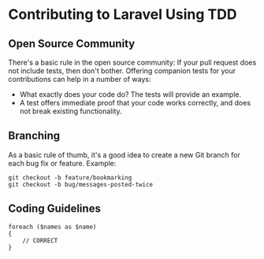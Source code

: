 # Contributing to Laravel Using TDD

## Open Source Community
There's a basic rule in the open source community: If your pull request does not include tests, then don't bother.
Offering companion tests for your contributions can help in a number of ways:
* What exactly does your code do? The tests will provide an example.
* A test offers immediate proof that your code works correctly, and does not break existing functionality.

## Branching
As a basic rule of thumb, it's a good idea to create a new Git branch for each bug fix or feature. Example:

```
git checkout -b feature/bookmarking
git checkout -b bug/messages-posted-twice
```

## Coding Guidelines

```
foreach ($names as $name)
{
    // CORRECT
}
```
